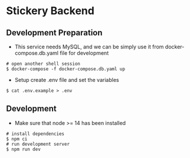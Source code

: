 # Stickery Backend

## Development Preparation
- This service needs MySQL, and we can be simply use it from docker-compose.db.yaml file for development
```shell
# open another shell session
$ docker-compose -f docker-compose.db.yaml up
```

- Setup create .env file and set the variables
```shell
$ cat .env.example > .env 
```

## Development
- Make sure that node >= 14 has been installed
```shell
# install dependencies
$ npm ci
# run development server
$ npm run dev
```
